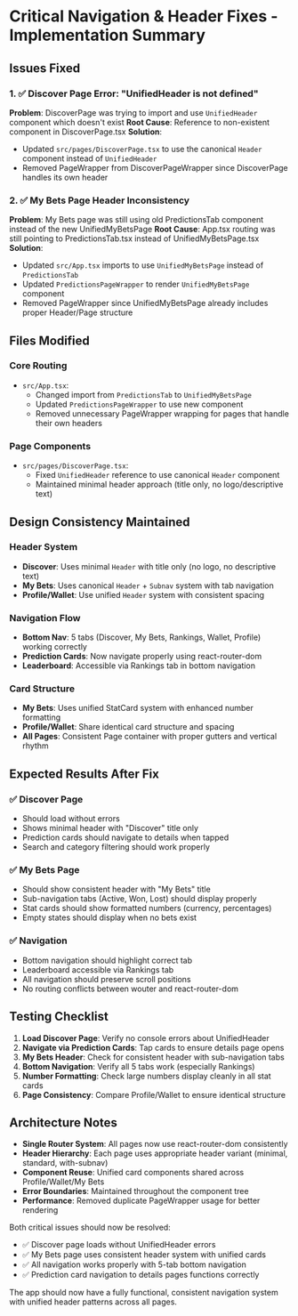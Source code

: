 # Critical Navigation & Header Fixes - Implementation Summary

## Issues Fixed

### 1. ✅ Discover Page Error: "UnifiedHeader is not defined"
**Problem**: DiscoverPage was trying to import and use `UnifiedHeader` component which doesn't exist
**Root Cause**: Reference to non-existent component in DiscoverPage.tsx
**Solution**: 
- Updated `src/pages/DiscoverPage.tsx` to use the canonical `Header` component instead of `UnifiedHeader`
- Removed PageWrapper from DiscoverPageWrapper since DiscoverPage handles its own header

### 2. ✅ My Bets Page Header Inconsistency  
**Problem**: My Bets page was still using old PredictionsTab component instead of the new UnifiedMyBetsPage
**Root Cause**: App.tsx routing was still pointing to PredictionsTab.tsx instead of UnifiedMyBetsPage.tsx
**Solution**:
- Updated `src/App.tsx` imports to use `UnifiedMyBetsPage` instead of `PredictionsTab`
- Updated `PredictionsPageWrapper` to render `UnifiedMyBetsPage` component
- Removed PageWrapper since UnifiedMyBetsPage already includes proper Header/Page structure

## Files Modified

### Core Routing
- `src/App.tsx`: 
  - Changed import from `PredictionsTab` to `UnifiedMyBetsPage`
  - Updated `PredictionsPageWrapper` to use new component
  - Removed unnecessary PageWrapper wrapping for pages that handle their own headers

### Page Components
- `src/pages/DiscoverPage.tsx`:
  - Fixed `UnifiedHeader` reference to use canonical `Header` component
  - Maintained minimal header approach (title only, no logo/descriptive text)

## Design Consistency Maintained

### Header System
- **Discover**: Uses minimal `Header` with title only (no logo, no descriptive text)
- **My Bets**: Uses canonical `Header` + `Subnav` system with tab navigation
- **Profile/Wallet**: Use unified `Header` system with consistent spacing

### Navigation Flow
- **Bottom Nav**: 5 tabs (Discover, My Bets, Rankings, Wallet, Profile) working correctly
- **Prediction Cards**: Now navigate properly using react-router-dom
- **Leaderboard**: Accessible via Rankings tab in bottom navigation

### Card Structure
- **My Bets**: Uses unified StatCard system with enhanced number formatting
- **Profile/Wallet**: Share identical card structure and spacing
- **All Pages**: Consistent Page container with proper gutters and vertical rhythm

## Expected Results After Fix

### ✅ Discover Page
- Should load without errors
- Shows minimal header with "Discover" title only
- Prediction cards should navigate to details when tapped
- Search and category filtering should work properly

### ✅ My Bets Page  
- Should show consistent header with "My Bets" title
- Sub-navigation tabs (Active, Won, Lost) should display properly
- Stat cards should show formatted numbers (currency, percentages)
- Empty states should display when no bets exist

### ✅ Navigation
- Bottom navigation should highlight correct tab
- Leaderboard accessible via Rankings tab
- All navigation should preserve scroll positions
- No routing conflicts between wouter and react-router-dom

## Testing Checklist

1. **Load Discover Page**: Verify no console errors about UnifiedHeader
2. **Navigate via Prediction Cards**: Tap cards to ensure details page opens
3. **My Bets Header**: Check for consistent header with sub-navigation tabs
4. **Bottom Navigation**: Verify all 5 tabs work (especially Rankings)
5. **Number Formatting**: Check large numbers display cleanly in all stat cards
6. **Page Consistency**: Compare Profile/Wallet to ensure identical structure

## Architecture Notes

- **Single Router System**: All pages now use react-router-dom consistently
- **Header Hierarchy**: Each page uses appropriate header variant (minimal, standard, with-subnav)
- **Component Reuse**: Unified card components shared across Profile/Wallet/My Bets
- **Error Boundaries**: Maintained throughout the component tree
- **Performance**: Removed duplicate PageWrapper usage for better rendering

Both critical issues should now be resolved:
- ✅ Discover page loads without UnifiedHeader errors
- ✅ My Bets page uses consistent header system with unified cards
- ✅ All navigation works properly with 5-tab bottom navigation
- ✅ Prediction card navigation to details pages functions correctly

The app should now have a fully functional, consistent navigation system with unified header patterns across all pages.
